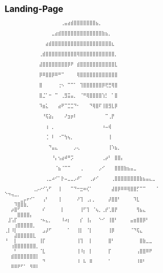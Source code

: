 # Landing-Page

⠀⠀⠀⠀⠀⠀⠀⠀⠀⠀⠀⠀⠀⠀⠀⠀⠀⠀⢀⣤⣴⣾⣿⣿⣿⣿⣿⣿⣿⣦⡀⠀⠀⠀⠀⠀⠀⠀⠀⠀⠀⠀⠀⠀⠀⠀⠀⠀⠀⠀⠀⠀⠀⠀⠀⠀⠀⠀⠀⠀
⠀⠀⠀⠀⠀⠀⠀⠀⠀⠀⠀⠀⠀⠀⠀⣀⣴⣾⣿⣿⣿⣿⣿⣿⣿⣿⣿⣿⣿⣿⣿⣷⣦⡀⠀⠀⠀⠀⠀⠀⠀⠀⠀⠀⠀⠀⠀⠀⠀⠀⠀⠀⠀⠀⠀⠀⠀⠀⠀⠀
⠀⠀⠀⠀⠀⠀⠀⠀⠀⠀⠀⠀⠀⣴⣾⣿⣿⣿⣿⣿⣿⣿⣿⣿⣿⣿⣿⣿⣿⣿⣿⣿⣿⣿⣆⠀⠀⠀⠀⠀⠀⠀⠀⠀⠀⠀⠀⠀⠀⠀⠀⠀⠀⠀⠀⠀⠀⠀⠀⠀
⠀⠀⠀⠀⠀⠀⠀⠀⠀⠀⠀⢀⣾⣿⣿⣿⣿⣿⣿⣿⣿⣿⣿⢿⣿⣿⣿⣿⣿⣿⣿⣿⣿⣿⣿⡀⠀⠀⠀⠀⠀⠀⠀⠀⠀⠀⠀⠀⠀⠀⠀⠀⠀⠀⠀⠀⠀⠀⠀⠀
⠀⠀⠀⠀⠀⠀⠀⠀⠀⠀⠀⣼⣿⣿⣿⣿⣿⣿⣿⣿⡿⠟⠀⣾⣿⣿⣿⣿⣿⣿⣿⣿⣿⣿⣿⣇⠀⠀⠀⠀⠀⠀⠀⠀⠀⠀⠀⠀⠀⠀⠀⠀⠀⠀⠀⠀⠀⠀⠀⠀
⠀⠀⠀⠀⠀⠀⠀⠀⠀⠀⠀⡿⠿⣿⣿⡿⠿⠛⠉⠀⠀⠀⠀⢿⣿⣿⣿⣿⣿⣿⣿⣿⣿⣿⣿⣿⠀⠀⠀⠀⠀⠀⠀⠀⠀⠀⠀⠀⠀⠀⠀⠀⠀⠀⠀⠀⠀⠀⠀⠀
⠀⠀⠀⠀⠀⠀⠀⠀⠀⠀⠀⣿⠀⠀⠀⠀⠀⢐⠢⠀⠉⠉⠁⠀⢹⣿⣿⣿⣿⣿⣿⡿⢟⣛⢿⣿⠀⠀⠀⠀⠀⠀⠀⠀⠀⠀⠀⠀⠀⠀⠀⠀⠀⠀⠀⠀⠀⠀⠀⠀
⠀⠀⠀⠀⠀⠀⠀⠀⠀⠀⠀⣿⣈⠁⠒⠀⠉⠀⢀⣻⣭⣤⡀⠀⠈⠛⢿⣿⣿⣿⣿⢱⡃⠀⠁⣿⠀⠀⠀⠀⠀⠀⠀⠀⠀⠀⠀⠀⠀⠀⠀⠀⠀⠀⠀⠀⠀⠀⠀⠀
⠀⠀⠀⠀⠀⠀⠀⠀⠀⠀⠀⠹⣶⣅⠀⠀⠀⣴⠟⠉⣉⣉⠙⠂⠀⠀⠀⠙⢿⣿⠏⢸⣿⣻⣇⡿⠀⠀⠀⠀⠀⠀⠀⠀⠀⠀⠀⠀⠀⠀⠀⠀⠀⠀⠀⠀⠀⠀⠀⠀
⠀⠀⠀⠀⠀⠀⠀⠀⠀⠀⠀⠀⠘⢯⣵⡄⠀⠀⠀⠜⣲⡶⠇⠀⠀⠀⠀⠀⠀⠀⠀⠀⠉⢀⡟⠀⠀⠀⠀⠀⠀⠀⠀⠀⠀⠀⠀⠀⠀⠀⠀⠀⠀⠀⠀⠀⠀⠀⠀⠀
⠀⠀⠀⠀⠀⠀⠀⠀⠀⠀⠀⠀⠀⢰⠀⡀⠀⠀⠀⠀⠀⠀⠀⠀⠀⠀⠀⠀⠀⠀⠀⠰⠤⢾⠀⠀⠀⠀⠀⠀⠀⠀⠀⠀⠀⠀⠀⠀⠀⠀⠀⠀⠀⠀⠀⠀⠀⠀⠀⠀
⠀⠀⠀⠀⠀⠀⠀⠀⠀⠀⠀⠀⠀⢈⠀⠇⠀⠐⠉⢳⢦⡀⠀⠀⠀⠀⠀⠀⠀⠀⠀⠀⠀⢸⠀⠀⠀⠀⠀⠀⠀⠀⠀⠀⠀⠀⠀⠀⠀⠀⠀⠀⠀⠀⠀⠀⠀⠀⠀⠀
⠀⠀⠀⠀⠀⠀⠀⠀⠀⠀⠀⠀⠀⠀⠙⣤⣄⠀⠀⠀⠀⠀⡠⢄⠀⠀⠀⠀⠀⠀⠀⠀⠀⢸⠱⣦⡀⠀⠀⠀⠀⠀⠀⠀⠀⠀⠀⠀⠀⠀⠀⠀⠀⠀⠀⠀⠀⠀⠀⠀
⠀⠀⠀⠀⠀⠀⠀⠀⠀⠀⠀⠀⠀⠀⠀⠘⡄⢢⣴⠾⠛⡩⠀⠀⠀⠀⠀⠀⠀⠀⠀⢀⡴⠃⠀⣿⣿⡄⠀⠀⠀⠀⠀⠀⠀⠀⠀⠀⠀⠀⠀⠀⠀⠀⠀⠀⠀⠀⠀⠀
⠀⠀⠀⠀⠀⠀⠀⠀⠀⠀⠀⠀⠀⠀⠀⠀⠈⣦⠈⠉⠉⠀⠀⠀⢀⠀⠀⠀⠀⠀⡠⠊⠀⠀⠀⣿⣿⣿⣷⣦⣤⣀⠀⠀⠀⠀⠀⠀⠀⠀⠀⠀⠀⠀⠀⠀⠀⠀⠀⠀
⠀⠀⠀⠀⠀⠀⠀⠀⠀⠀⠀⠀⠀⢀⣀⠴⠊⠁⡗⠤⣀⣀⡠⠞⠁⠀⠀⢀⡴⠊⠀⠀⠀⠀⢀⣿⣿⣿⣿⣿⣿⣿⣿⣷⣦⣤⣄⣀⠀⠀⠀⠀⠀⠀⠀⠀⠀⠀⠀⠀
⠀⠀⠀⠀⠀⠀⠀⠀⠀⢀⡠⠔⠊⢡⠋⠀⠀⢸⠀⠀⠀⠉⠙⠒⣒⠶⢎⠁⠀⠀⠀⠀⠀⠀⣼⣿⡿⠿⠿⢿⣿⣿⡋⠉⠉⠀⠀⠀⠈⠑⠲⢤⣀⡀⠀⠀⠀⠀⠀⠀
⠀⠀⠀⠀⠀⣀⡤⠖⠊⠁⠀⠀⢠⠃⠀⠀⠀⢸⠀⠀⠀⠀⠀⠜⢹⠀⢀⡄⡀⠀⠀⠀⠀⡼⣿⣿⠃⠀⠀⠀⠀⠹⣇⠀⠀⠀⠀⠀⠀⠀⠀⠀⠹⣿⣿⣷⡀⠀⠀⠀
⠀⠀⡴⣿⠋⠀⠀⠀⠀⠀⠀⠀⠎⠀⠀⠀⠀⠀⡇⠀⠀⠀⠀⠀⢸⠋⢹⠀⠈⢦⡀⢀⡞⢁⣿⡟⠀⠀⠀⠀⠀⠀⢻⣦⣄⠀⠀⠀⠀⠀⠀⠀⠀⣿⣿⣿⣿⡄⠀⠀
⠀⣸⢡⡏⠀⠀⠀⠀⠀⠀⠀⠐⠦⣄⡀⠀⠀⠀⠸⠴⡆⠀⠀⠀⡎⠀⢸⡄⠀⠀⠑⠊⠀⢸⣿⠃⠀⠀⠀⠀⣤⣶⣿⣿⡿⠃⠀⠀⠀⠀⠀⠀⢰⣿⣿⣿⣿⣿⡀⠀
⢀⡇⠸⡇⠀⠀⠀⠀⠀⠀⠀⠀⣠⡼⠋⠀⠀⠀⠀⠀⠁⠀⠀⢸⡇⠀⠈⡇⠀⠀⠀⠀⠀⢸⡿⠀⠀⠀⠀⠀⠈⠙⢯⣄⠀⠀⠀⠀⠀⠀⠀⠀⣼⣿⣿⣿⣿⣿⣇⠀
⠘⠀⠀⡇⠀⠀⠀⠀⠀⠀⠀⢸⡏⠀⠀⠀⠀⠀⠀⠀⠀⠀⠀⢸⢹⠀⠀⡇⠀⠀⠀⠀⠀⣿⠃⠀⠀⠀⠀⠀⠀⠀⠀⣿⣷⣀⣀⠀⠀⠀⠀⢰⣿⣿⣿⣿⣿⣿⣿⡀
⠀⠀⠀⠃⠀⠀⠀⠀⠀⠀⠀⠈⣇⠀⠀⠀⠀⠀⠀⠀⠀⠀⠀⢸⠸⡆⠀⡇⠀⠀⠀⠀⠀⡏⠀⠀⠀⠀⠀⠀⠀⠀⢠⣿⣿⠿⠟⠀⠀⠀⠀⣾⣿⣿⣿⣿⣿⣿⣿⡇
⠀⠀⠀⠀⠀⠀⠀⠀⠀⠀⠀⠀⠙⠀⠀⠀⠀⠀⠀⠀⠀⠀⠀⠸⠀⠧⠀⠿⠀⠀⠀⠀⠀⠁⠀⠀⠀⠀⠀⠀⠀⠀⠸⠿⠃⠀⠀⠀⠀⠀⠀⠿⠿⠟⠋⠁⠀⠻⠿⠇